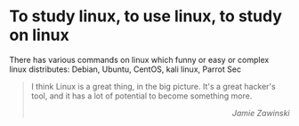 # To study linux, to use linux, to study on linux

There has various commands on linux which funny or easy or complex  
linux distributes: Debian, Ubuntu, CentOS, kali linux, Parrot Sec  

>  I think Linux is a great thing, in the big picture. It's a great hacker's tool, and it has a lot of potential to become something more.  
> *<p align="right">Jamie Zawinski</p>*

